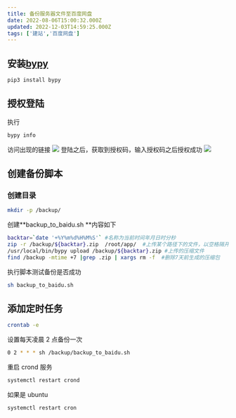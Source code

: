 ```yaml
---
title: 备份服务器文件至百度网盘
date: 2022-08-06T15:00:32.000Z
updated: 2022-12-03T14:59:25.000Z
tags: ['建站','百度网盘']
---
```

  
## 安装[bypy](https://github.com/houtianze/bypy)

```python
pip3 install bypy
```

## 授权登陆

执行

```bash
bypy info
```

访问出现的链接
![](images/1659798437553-e7026bff-5b6a-42cc-aaa6-0d330e3ac93a.png)
登陆之后，获取到授权码，输入授权码之后授权成功
![](images/1659798567038-879d44ef-f8ec-4100-b9a0-6bcaeec5249b.png)

## 创建备份脚本

### 创建目录

```bash
mkdir -p /backup/
```

创建**backup_to_baidu.sh **内容如下

```bash
backtar=`date '+%Y%m%d%H%M%S'` #名称为当前时间年月日时分秒
zip -r /backup/${backtar}.zip  /root/app/  #上传某个路径下的文件，以空格隔开，可以添加多个
/usr/local/bin/bypy upload /backup/${backtar}.zip #上传的压缩文件
find /backup -mtime +7 |grep .zip | xargs rm -f  #删除7天前生成的压缩包
```

执行脚本测试备份是否成功

```bash
sh backup_to_baidu.sh
```

## 添加定时任务

```bash
crontab -e
```

设置每天凌晨 2 点备份一次

```bash
0 2 * * * sh /backup/backup_to_baidu.sh
```

重启 crond 服务

```bash
systemctl restart crond
```

如果是 ubuntu

```bash
systemctl restart cron
```